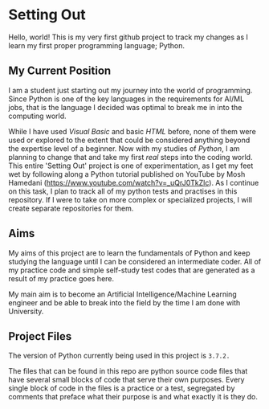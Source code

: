 # Setting Out
Hello, world! This is my very first github project to track my changes as I learn my first proper programming language; Python.



## My Current Position
I am a student just starting out my journey into the world of programming. Since Python is one of the key languages in the requirements for AI/ML jobs, that is the language I decided was optimal to break me in into the computing world.

While I have used *Visual Basic* and basic *HTML* before, none of them were used or explored to the extent that could be considered anything beyond the expertise level of a beginner. Now with my studies of *Python*, I am planning to change that and take my first *real* steps into the coding world. This entire 'Setting Out' project is one of experimentation, as I get my feet wet by following along a Python tutorial published on YouTube by Mosh Hamedani (https://www.youtube.com/watch?v=_uQrJ0TkZlc). As I continue on this task, I plan to track all of my python tests and practises in this repository. If I were to take on more complex or specialized projects, I will create separate repositories for them. 



## Aims
My aims of this project are to learn the fundamentals of Python and keep studying the language until I can be considered an intermediate coder. All of my practice code and simple self-study test codes that are generated as a result of my practice goes here.

My main aim is to become an Artificial Intelligence/Machine Learning engineer and be able to break into the field by the time I am done with University. 



## Project Files
The version of Python currently being used in this project is ```3.7.2.```

The files that can be found in this repo are python source code files that have several small blocks of code that serve their own purposes. Every single block of code in the files is a practice or a test, segregated by comments that preface what their purpose is and what exactly it is they do.
